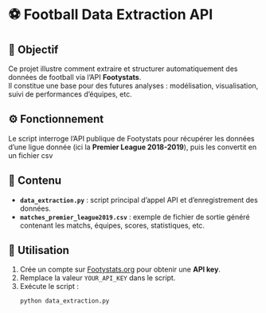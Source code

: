 # ⚽ **Football Data Extraction API**

## 🎯 Objectif
Ce projet illustre comment extraire et structurer automatiquement des données de football via l’API **Footystats**.  
Il constitue une base pour des futures analyses  : modélisation, visualisation, suivi de performances d’équipes, etc.

## ⚙️ Fonctionnement
Le script interroge l’API publique de Footystats pour récupérer les données d’une ligue donnée (ici la **Premier League 2018-2019**), puis les convertit en un fichier csv

## 🧩 Contenu
- **`data_extraction.py`** : script principal d’appel API et d’enregistrement des données.  
- **`matches_premier_league2019.csv`** : exemple de fichier de sortie généré contenant les matchs, équipes, scores, statistiques, etc.

## 🚀 Utilisation
1. Crée un compte sur [Footystats.org](https://footystats.org/api) pour obtenir une **API key**.  
2. Remplace la valeur `YOUR_API_KEY` dans le script.  
3. Exécute le script :
   ```bash
   python data_extraction.py

